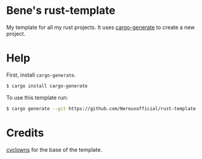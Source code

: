# Bene's rust-template
My template for all my rust projects. It uses [cargo-generate](https://github.com/cargo-generate/cargo-generate) to create a new project.

# Help

First, install `cargo-generate`.
```bash
$ cargo install cargo-generate
```

To use this template run:
```bash
$ cargo generate --git https://github.com/Nereuxofficial/rust-template
```

# Credits
[cyclowns](https://github.com/cyclowns) for the base of the template.
